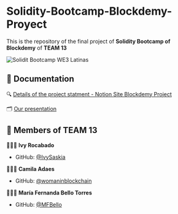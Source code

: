 # Solidity-Bootcamp-Blockdemy-Proyect

This is the repository of the final project of **Solidity Bootcamp of Blockdemy** of **TEAM 13**

![Solidit Bootcamp WE3 Latinas](https://pbs.twimg.com/media/FcBpiw3X0AEoMxi.jpg)

## 📝 Documentation

🔍 [Details of the project statment - Notion Site Blockdemy Project](https://blockde.notion.site/Proyecto-final-f252e5ccd35944dd8481fe3a26c46f69)

🗂 [Our presentation](https://www.canva.com/design/DAFOIenb5dA/gLR2nrPZJ_7cVYKVmrhgLg/view?utm_content=DAFOIenb5dA&utm_campaign=designshare&utm_medium=link&utm_source=publishpresent)


## 🙋 Members of TEAM 13

👩🏽‍💻 **Ivy Rocabado**
- GitHub: [@IvySaskia](https://github.com/IvySaskia)

👩🏽‍💻 **Camila Adaes**
- GitHub: [@womaninblockchain](https://github.com/womaninblockchain)

👩🏽‍💻 **María Fernanda Bello Torres**
- GitHub: [@MFBello](https://github.com/MFBello)
